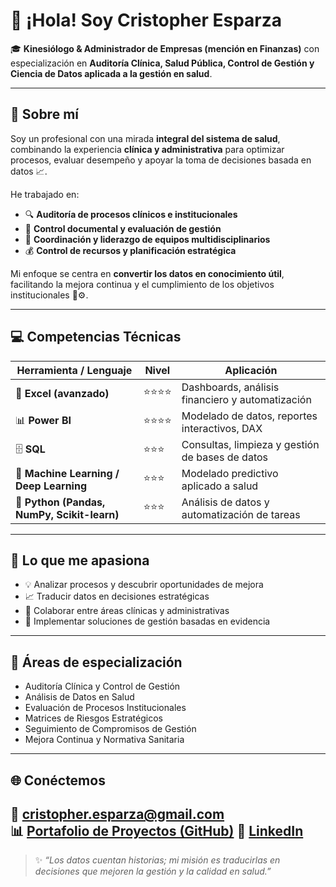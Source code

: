 # 👋 ¡Hola! Soy Cristopher Esparza

🎓 **Kinesiólogo & Administrador de Empresas (mención en Finanzas)** con especialización en **Auditoría Clínica, Salud Pública, Control de Gestión y Ciencia de Datos aplicada a la gestión en salud**.

---

## 🧩 Sobre mí

Soy un profesional con una mirada **integral del sistema de salud**, combinando la experiencia **clínica y administrativa** para optimizar procesos, evaluar desempeño y apoyar la toma de decisiones basada en datos 📈.

He trabajado en:
- 🔍 **Auditoría de procesos clínicos e institucionales**  
- 📑 **Control documental y evaluación de gestión**  
- 👥 **Coordinación y liderazgo de equipos multidisciplinarios**  
- 💰 **Control de recursos y planificación estratégica**

Mi enfoque se centra en **convertir los datos en conocimiento útil**, facilitando la mejora continua y el cumplimiento de los objetivos institucionales 🧠⚙️.

---

## 💻 Competencias Técnicas

| Herramienta / Lenguaje | Nivel | Aplicación |
|-------------------------|--------|-------------|
| 🧮 **Excel (avanzado)** | ⭐⭐⭐⭐ | Dashboards, análisis financiero y automatización |
| 📊 **Power BI** | ⭐⭐⭐⭐ | Modelado de datos, reportes interactivos, DAX |
| 🗄️ **SQL** | ⭐⭐⭐ | Consultas, limpieza y gestión de bases de datos |
| 🤖 **Machine Learning / Deep Learning** | ⭐⭐⭐ | Modelado predictivo aplicado a salud |
| 🐍 **Python (Pandas, NumPy, Scikit-learn)** | ⭐⭐⭐ | Análisis de datos y automatización de tareas |

---

## 🚀 Lo que me apasiona

- 💡 Analizar procesos y descubrir oportunidades de mejora  
- 📈 Traducir datos en decisiones estratégicas  
- 🤝 Colaborar entre áreas clínicas y administrativas  
- 🧭 Implementar soluciones de gestión basadas en evidencia  

---

## 🧠 Áreas de especialización

- Auditoría Clínica y Control de Gestión  
- Análisis de Datos en Salud  
- Evaluación de Procesos Institucionales  
- Matrices de Riesgos Estratégicos  
- Seguimiento de Compromisos de Gestión  
- Mejora Continua y Normativa Sanitaria  

---

## 🌐 Conéctemos

📧 **cristopher.esparza@gmail.com**  
📊 [Portafolio de Proyectos (GitHub)](https://github.com/CrisEsparza)
💼 [LinkedIn](https://www.linkedin.com/in/cristopher-esparza-cabrales-79b2a135/?trk=public-profile-join-page)
---

> ✨ *“Los datos cuentan historias; mi misión es traducirlas en decisiones que mejoren la gestión y la calidad en salud.”*

